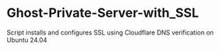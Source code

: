 # Ghost-Private-Server-with_SSL
Script installs and configures SSL using Cloudflare DNS verification on Ubuntu 24.04
